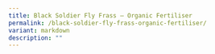 ```yaml
---
title: Black Soldier Fly Frass – Organic Fertiliser
permalink: /black-soldier-fly-frass-organic-fertiliser/
variant: markdown
description: ""
---
```

